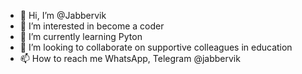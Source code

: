 - 👋 Hi, I’m @Jabbervik
- 👀 I’m interested in become a coder
- 🌱 I’m currently learning Pyton
- 💞️ I’m looking to collaborate on supportive colleagues in education
- 📫 How to reach me WhatsApp, Telegram @jabbervik

<!---
Jabbervik/Jabbervik is a ✨ special ✨ repository because its `README.md` (this file) appears on your GitHub profile.
You can click the Preview link to take a look at your changes.
--->
